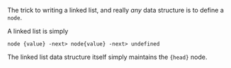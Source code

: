 
The trick to writing a linked list, and really *any* data structure is to define a `node`.

A linked list is simply

`node {value} -next> node{value} -next> undefined`

The linked list data structure itself simply maintains the `{head}` node.

